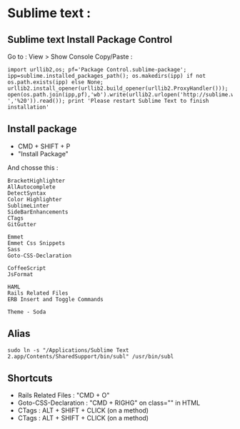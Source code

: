 # Sublime text :

## Sublime text Install Package Control
Go to : View > Show Console
Copy/Paste :

	import urllib2,os; pf='Package Control.sublime-package'; ipp=sublime.installed_packages_path(); os.makedirs(ipp) if not os.path.exists(ipp) else None; urllib2.install_opener(urllib2.build_opener(urllib2.ProxyHandler())); open(os.path.join(ipp,pf),'wb').write(urllib2.urlopen('http://sublime.wbond.net/'+pf.replace(' ','%20')).read()); print 'Please restart Sublime Text to finish installation'

## Install package

- CMD + SHIFT + P
- "Install Package"

And chosse this :
	
	BracketHighlighter
	AllAutocomplete
	DetectSyntax
	Color Highlighter
	SublimeLinter
	SideBarEnhancements
	CTags
	GitGutter
	
	Emmet
	Emmet Css Snippets
	Sass
	Goto-CSS-Declaration
	
	CoffeeScript
	JsFormat
	
	HAML
	Rails Related Files
	ERB Insert and Toggle Commands
	
	Theme - Soda
	
## Alias

	sudo ln -s "/Applications/Sublime Text 2.app/Contents/SharedSupport/bin/subl" /usr/bin/subl

## Shortcuts
- Rails Related Files : "CMD + O"
- Goto-CSS-Declaration : "CMD + RIGHG" on class="" in HTML
- CTags : ALT + SHIFT + CLICK (on a method)
- CTags : ALT + SHIFT + CLICK (on a method)
